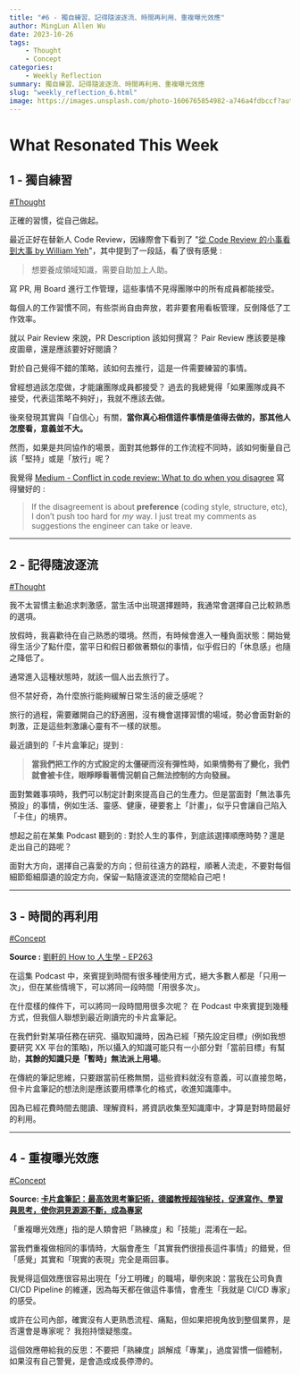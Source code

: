 ```yaml
---
title: "#6 - 獨自練習、記得隨波逐流、時間再利用、重複曝光效應"
author: MingLun Allen Wu
date: 2023-10-26
tags: 
    - Thought
    - Concept
categories:
    - Weekly Reflection
summary: 獨自練習、記得隨波逐流、時間再利用、重複曝光效應
slug: "weekly_reflection_6.html"
image: https://images.unsplash.com/photo-1606765854982-a746a4fdbccf?auto=format&fit=crop&q=80&w=2070&ixlib=rb-4.0.3&ixid=M3wxMjA3fDB8MHxwaG90by1wYWdlfHx8fGVufDB8fHx8fA%3D%3D
---
```


# What Resonated This Week

## 1 - 獨自練習

[#Thought](https://minglunwu.com/tags/thought)

正確的習慣，從自己做起。

最近正好在替新人 Code Review，因緣際會下看到了 "[從 Code Review 的小事看到大事 by William Yeh](https://william-yeh.net/post/2023/09/on-code-review/)"，其中提到了一段話，看了很有感覺 : 

> 想要養成領域知識，需要自助加上人助。

寫 PR, 用 Board 進行工作管理，這些事情不見得團隊中的所有成員都能接受。

每個人的工作習慣不同，有些崇尚自由奔放，若非要套用看板管理，反倒降低了工作效率。

就以 Pair Review 來說，PR Description 該如何撰寫？ Pair Review 應該要是橡皮圖章，還是應該要好好閱讀？

對於自己覺得不錯的策略，該如何去推行，這是一件需要練習的事情。

曾經想過該怎麼做，才能讓團隊成員都接受？ 過去的我總覺得「如果團隊成員不接受，代表這策略不夠好」，我就不應該去做。

後來發現其實與「自信心」有關，**當你真心相信這件事情是值得去做的，那其他人怎麼看，意義並不大。**

然而，如果是共同協作的場景，面對其他夥伴的工作流程不同時，該如何衡量自己該「堅持」或是「放行」呢？

我覺得 [Medium - Conflict in code review: What to do when you disagree](https://blog.developerpurpose.com/conflict-in-code-review-what-to-do-when-you-disagree-fab9d887e650) 寫得蠻好的 : 

> If the disagreement is about **preference** (coding style, structure, etc), I don’t push too hard for *my* way. I just treat my comments as suggestions the engineer can take or leave.

---

## 2 - 記得隨波逐流

[#Thought](https://minglunwu.com/tags/thought)

我不太習慣主動追求刺激感，當生活中出現選擇題時，我通常會選擇自己比較熟悉的選項。

放假時，我喜歡待在自己熟悉的環境。然而，有時候會進入一種負面狀態：開始覺得生活少了點什麼，當平日和假日都做著類似的事情，似乎假日的「休息感」也隨之降低了。

通常進入這種狀態時，就該一個人出去旅行了。

但不禁好奇，為什麼旅行能夠緩解日常生活的疲乏感呢？

旅行的過程，需要離開自己的舒適圈，沒有機會選擇習慣的場域，勢必會面對新的刺激，正是這些刺激讓心靈有不一樣的狀態。

最近讀到的「卡片盒筆記」提到 : 

> **當我們把工作的方式設定的太僵硬而沒有彈性時，如果情勢有了變化，我們就會被卡住，眼睜睜看著情況朝自己無法控制的方向發展。** 

面對繁雜事項時，我們可以制定計劃來提高自己的生產力。但是當面對「無法事先預設」的事情，例如生活、靈感、健康，硬要套上「計畫」，似乎只會讓自己陷入「卡住」的境界。

想起之前在某集 Podcast 聽到的 : 對於人生的事件，到底該選擇順應時勢？還是走出自己的路呢？ 

面對大方向，選擇自己喜愛的方向；但前往遠方的路程，順著人流走，不要對每個細節鉅細靡遺的設定方向，保留一點隨波逐流的空間給自己吧！

---

## 3 - 時間的再利用

[#Concept](https://minglunwu.com/tags/concept) 

**Source :** [劉軒的 How to 人生學 - EP263](https://podcasts.apple.com/tw/podcast/%E5%8A%89%E8%BB%92%E7%9A%84how-to%E4%BA%BA%E7%94%9F%E5%AD%B8/id1547950387?i=1000632685838)

在這集 Podcast 中，來賓提到時間有很多種使用方式，絕大多數人都是「只用一次」，但在某些情境下，可以將同一段時間「用很多次」。

在什麼樣的條件下，可以將同一段時間用很多次呢？ 在 Podcast 中來賓提到幾種方式，但我個人聯想到最近剛讀完的卡片盒筆記。

在我們針對某項任務在研究、攝取知識時，因為已經「預先設定目標」(例如我想要研究 XX 平台的策略)，所以攝入的知識可能只有一小部分對「當前目標」有幫助，**其餘的知識只是「暫時」無法派上用場**。

在傳統的筆記思維，只要跟當前任務無關，這些資料就沒有意義，可以直接忽略，但卡片盒筆記的想法則是應該要用標準化的格式，收進知識庫中。

因為已經花費時間去閱讀、理解資料，將資訊收集至知識庫中，才算是對時間最好的利用。

---
## 4 - 重複曝光效應

[#Concept](https://minglunwu.com/tags/concept) 

**Source: [卡片盒筆記：最高效思考筆記術，德國教授超強秘技，促進寫作、學習與思考，使你洞見源源不斷，成為專家](https://www.books.com.tw/products/0010922143)**

「重複曝光效應」指的是人類會把「熟練度」和「技能」混淆在一起。

當我們重複做相同的事情時，大腦會產生「其實我們很擅長這件事情」的錯覺，但「感覺」其實和「現實的表現」完全是兩回事。

我覺得這個效應很容易出現在「分工明確」的職場，舉例來說：當我在公司負責 CI/CD Pipeline 的維運，因為每天都在做這件事情，會產生「我就是 CI/CD 專家」的感受。

或許在公司內部，確實沒有人更熟悉流程、痛點，但如果把視角放到整個業界，是否還會是專家呢？ 我抱持懷疑態度。

這個效應帶給我的反思：不要把「熟練度」誤解成「專業」，過度習慣一個體制，如果沒有自己警覺，是會造成成長停滯的。